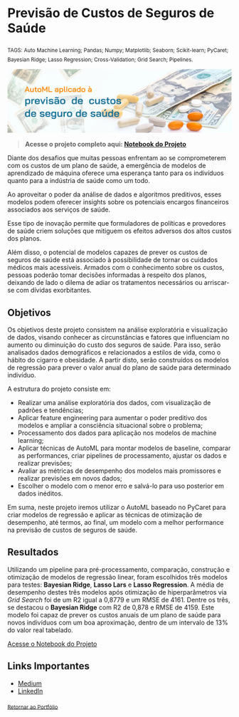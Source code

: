 # Previsão de Custos de Seguros de Saúde

<sub>TAGS: Auto Machine Learning; Pandas; Numpy; Matplotlib; Seaborn; Scikit-learn; PyCaret; Bayesian Ridge; Lasso Regression; Cross-Validation; Grid Search; Pipelines.

<p align="center">
  <img src="capa_p5.png" >
</p>

> **Acesse o projeto completo aqui: [Notebook do Projeto](https://github.com/gabrielrflopes/Health_Insurance_Prediction/blob/main/AutoML_aplicado_%C3%A0_previs%C3%A3o_de_custo_de_seguro_de_vida.ipynb)**

Diante dos desafios que muitas pessoas enfrentam ao se comprometerem com os custos de um plano de saúde, a emergência de modelos de aprendizado de máquina oferece uma esperança tanto para os indivíduos quanto para a indústria de saúde como um todo.

Ao aproveitar o poder da análise de dados e algoritmos preditivos, esses modelos podem oferecer insights sobre os potenciais encargos financeiros associados aos serviços de saúde.

Esse tipo de inovação permite que formuladores de políticas e provedores de saúde criem soluções que mitiguem os efeitos adversos dos altos custos dos planos.

Além disso, o potencial de modelos capazes de prever os custos de seguros de saúde está associado à possibilidade de tornar os cuidados médicos mais acessíveis. Armados com o conhecimento sobre os custos, pessoas poderão tomar decisões informadas à respeito dos planos, deixando de lado o dilema de adiar os tratamentos necessários ou arriscar-se com dívidas exorbitantes.

## Objetivos

Os objetivos deste projeto consistem na análise exploratória e visualização de dados, visando conhecer as circunstâncias e fatores que influenciam no aumento ou diminuição do custo dos seguros de saúde. Para isso, serão analisados dados demográficos e relacionados a estilos de vida, como o hábito do cigarro e obesidade. A partir disto, serão construídos os modelos de regressão para prever o valor anual do plano de saúde para determinado indivíduo.

A estrutura do projeto consiste em:

* Realizar uma análise exploratória dos dados, com visualização de padrões e tendências;
* Aplicar feature engineering para aumentar o poder preditivo dos modelos e ampliar a consciência situacional sobre o problema;
* Processamento dos dados para aplicação nos modelos de machine learning;
* Aplicar técnicas de AutoML para montar modelos de baseline, comparar as performances, criar pipelines de processamento, ajustar os dados e realizar previsões;
* Avaliar as métricas de desempenho dos modelos mais promissores e realizar previsões em novos dados;
* Escolher o modelo com o menor erro e salvá-lo para uso posterior em dados inéditos.

Em suma, neste projeto iremos utilizar o AutoML baseado no PyCaret para criar modelos de regressão e aplicar as técnicas de otimização de desempenho, até termos, ao final, um modelo com a melhor performance na previsão de custos de seguros de saúde.

## Resultados

Utilizando um pipeline para pré-processamento, comparação, construção e otimização de modelos de regressão linear, foram escolhidos três modelos para testes: **Bayesian Ridge**, **Lasso Lars** e **Lasso Regression**. A média de desempenho destes três modelos após otimização de hiperparâmetros via *Grid Search* foi de um R2 igual a 0,8779 e um RMSE de 4161. Dentre os três, se destacou o **Bayesian Ridge** com R2 de 0,878 e RMSE de 4159. Este modelo foi capaz de prever os custos anuais de um plano de saúde para novos indivíduos com um boa aproximação, dentro de um intervalo de 13% do valor real tabelado.

[Acesse o Notebook do Projeto](https://github.com/gabrielrflopes/Health_Insurance_Prediction/blob/main/AutoML_aplicado_%C3%A0_previs%C3%A3o_de_custo_de_seguro_de_vida.ipynb)

## Links Importantes

* [Medium](https://medium.com/@grflopes)
* [LinkedIn](https://www.linkedin.com/in/gabrielrflopes/)

<sub> [Retornar ao Portfólio](https://github.com/gabrielrflopes/Data-Science-Portfolio)

